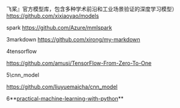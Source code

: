 飞桨』官方模型库，包含多种学术前沿和工业场景验证的深度学习模型）
https://github.com/xixiaoyao/models

spark
https://github.com/Azure/mmlspark

3markdown
https://github.com/xirong/my-markdown

4tensorflow

 https://github.com/amusi/TensorFlow-From-Zero-To-One 



5\cnn_model 

 https://github.com/liuyuemaicha/cnn_model 

6\**[practical-machine-learning-with-python](https://github.com/serenysdfg/practical-machine-learning-with-python)**